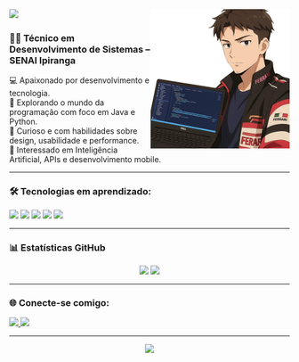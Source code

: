 <img src="https://capsule-render.vercel.app/api?type=waving&color=8B0000&height=100&section=header&text=Olá,%20eu%20sou%20Henzo%20Falconi!&fontSize=25&fontAlign=50&fontColor=ffffff" />

<img align="right" alt="Henzo Avatar" height="250" src="https://raw.githubusercontent.com/HenzoFalconi/HenzoFalconii/refs/heads/main/image-removebg-preview (12).png" />

### 👨‍💻 Técnico em Desenvolvimento de Sistemas – SENAI Ipiranga

💻 Apaixonado por desenvolvimento e tecnologia.<br>
🚀 Explorando o mundo da programação com foco em Java e Python.<br>
🎨 Curioso e com habilidades sobre design, usabilidade e performance.<br>
🤖 Interessado em Inteligência Artificial, APIs e desenvolvimento mobile.<br>

---

### 🛠 Tecnologias em aprendizado:

<p>
  <img src="https://cdn.jsdelivr.net/gh/devicons/devicon/icons/java/java-original.svg" width="40"/>
  <img src="https://cdn.jsdelivr.net/gh/devicons/devicon/icons/python/python-original.svg" width="40"/>
  <img src="https://cdn.jsdelivr.net/gh/devicons/devicon/icons/javascript/javascript-original.svg" width="40"/>
  <img src="https://cdn.jsdelivr.net/gh/devicons/devicon/icons/html5/html5-original.svg" width="40"/>
  <img src="https://cdn.jsdelivr.net/gh/devicons/devicon/icons/css3/css3-original.svg" width="40"/>
</p>

---

### 📊 Estatísticas GitHub

<p align="center">
  <img height="160em" src="https://github-readme-stats.vercel.app/api?username=HenzoFalconi&show_icons=true&theme=dark&icon_color=ff4500&text_color=ffffff&title_color=ff6347&bg_color=00000000&hide_title=true"/>
  <img height="150em" src="https://github-readme-stats.vercel.app/api/top-langs/?username=HenzoFalconi&layout=compact&theme=dark&text_color=ffffff&title_color=ff6347&bg_color=00000000&cache_seconds=10&cache=clear"/>
</p>

---

### 🌐 Conecte-se comigo:

<p>
  <a href="https://www.linkedin.com/in/henzo-falconi-aaa70826a/" target="_blank">
    <img src="https://img.shields.io/badge/LinkedIn-B22222?style=for-the-badge&logo=linkedin&logoColor=white"/>
  </a>
  <a href="https://www.instagram.com/hzfalconi/" target="_blank">
    <img src="https://img.shields.io/badge/Instagram-8B0000?style=for-the-badge&logo=instagram&logoColor=white"/>
  </a>
</p>

---

<p align="center">
  <img src="https://capsule-render.vercel.app/api?section=footer&type=waving&color=8B0000&height=100"/>
</p>
